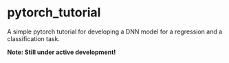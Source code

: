 # pytorch_tutorial
A simple pytorch tutorial for developing a DNN model for a regression and a classification task.

**Note: Still under active development!**
